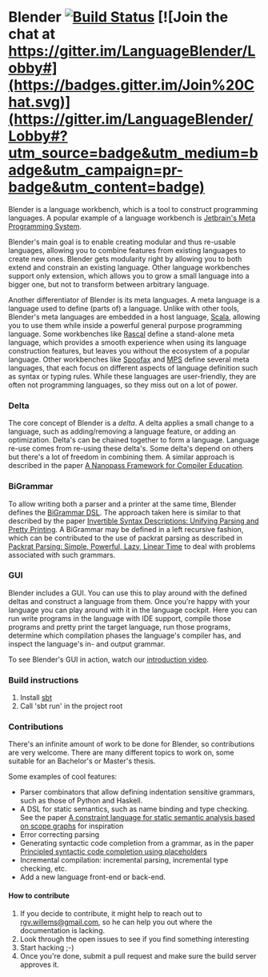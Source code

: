 Blender [![Build Status](https://travis-ci.org/keyboardDrummer/Blender.svg?branch=master)](https://travis-ci.org/keyboardDrummer/Blender) [![Join the chat at https://gitter.im/LanguageBlender/Lobby#](https://badges.gitter.im/Join%20Chat.svg)](https://gitter.im/LanguageBlender/Lobby#?utm_source=badge&utm_medium=badge&utm_campaign=pr-badge&utm_content=badge)
===============

Blender is a language workbench, which is a tool to construct programming languages. A popular example of a language workbench is <a href="https://www.jetbrains.com/mps/">Jetbrain's Meta Programming System</a>. 

Blender's main goal is to enable creating modular and thus re-usable languages, allowing you to combine features from existing languages to create new ones. Blender gets modularity right by allowing you to both extend and constrain an existing language. Other language workbenches support only extension, which allows you to grow a small language into a bigger one, but not to transform between arbitrary language. 

Another differentiator of Blender is its meta languages. A meta language is a language used to define (parts of) a language. Unlike with other tools, Blender's meta languages are embedded in a host language, [Scala](http://www.scala-lang.org/"), allowing you to use them while inside a powerful general purpose programming language. Some workbenches like [Rascal](https://github.com/usethesource/rascal") define a stand-alone meta language, which provides a smooth experience when using its language construction features, but leaves you without the ecosystem of a popular language. Other workbenches like [Spoofax](http://metaborg.org/en/latest/) and [MPS](https://www.jetbrains.com/mps/) define several meta languages, that each focus on different aspects of language definition such as syntax or typing rules. While these languages are user-friendly, they are often not programming languages, so they miss out on a lot of power.

### Delta
The core concept of Blender is a *delta*. A delta applies a small change to a language, such as adding/removing a language feature, or adding an optimization. Delta's can be chained together to form a language. Language re-use comes from re-using these delta's. Some delta's depend on others but there's a lot of freedom in combining them. A similar approach is described in the paper [A Nanopass Framework for Compiler Education](https://www.cs.indiana.edu/~dyb/pubs/nano-jfp.pdf).

### BiGrammar
To allow writing both a parser and a printer at the same time, Blender defines the [BiGrammar DSL](https://github.com/keyboardDrummer/Blender/wiki/BiGrammar-1:-unified-parsing-and-printing). The approach taken here is similar to that described by the paper [Invertible Syntax Descriptions: Unifying Parsing and Pretty Printing](http://www.informatik.uni-marburg.de/~rendel/unparse/rendel10invertible.pdf).
A BiGrammar may be defined in a left recursive fashion, which can be contributed to the use of packrat parsing as described in
[Packrat Parsing: Simple, Powerful, Lazy, Linear Time](http://bford.info/pub/lang/packrat-icfp02.pdf) to deal with problems associated with such grammars.

### GUI
Blender includes a GUI. You can use this to play around with the defined deltas and construct a language from them.
Once you're happy with your language you can play around with it in the language cockpit. Here you can run write programs in the language with IDE support, compile those programs and pretty print the target language, run those programs, determine which compilation phases the language's compiler has, and inspect the language's in- and output grammar.

To see Blender's GUI in action, watch our [introduction video](http://www.youtube.com/watch?feature=player_embedded&v=IHFHcf61g-k).

### Build instructions
1. Install <a href="http://www.scala-sbt.org/">sbt</a>
2. Call 'sbt run' in the project root

### Contributions
There's an infinite amount of work to be done for Blender, so contributions are very welcome. There are many different topics to work on, some suitable for an Bachelor's or Master's thesis.

Some examples of cool features:
- Parser combinators that allow defining indentation sensitive grammars, such as those of Python and Haskell.
- A DSL for static semantics, such as name binding and type checking. See the paper [A constraint language for static semantic analysis based on scope graphs](http://delivery.acm.org/10.1145/2850000/2847543/p49-antwerpen.pdf?ip=145.129.111.38&id=2847543&acc=OA&key=4D4702B0C3E38B35%2E4D4702B0C3E38B35%2E4D4702B0C3E38B35%2E77FCF3B2F09622E1&CFID=992904318&CFTOKEN=51306518&__acm__=1507451717_5c1e5970ab3ac31fbd9849edb486a802) for inspiration
- Error correcting parsing
- Generating syntactic code completion from a grammar, as in the paper [Principled syntactic code completion using placeholders](http://delivery.acm.org/10.1145/3000000/2997374/p163-amorim.pdf?ip=145.129.111.38&id=2997374&acc=OA&key=4D4702B0C3E38B35%2E4D4702B0C3E38B35%2E4D4702B0C3E38B35%2E77FCF3B2F09622E1&CFID=992904318&CFTOKEN=51306518&__acm__=1507451951_eb454d2173854f174d05e3c1e1526bbd)
- Incremental compilation: incremental parsing, incremental type checking, etc.
- Add a new language front-end or back-end.

#### How to contribute
1. If you decide to contribute, it might help to reach out to rgv.willems@gmail.com, so he can help you out where the documentation is lacking.
1. Look through the open issues to see if you find something interesting
1. Start hacking ;-)
1. Once you're done, submit a pull request and make sure the build server approves it.
